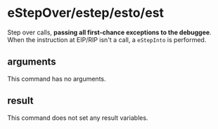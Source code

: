 # eStepOver/estep/esto/est

Step over calls, **passing all first-chance exceptions to the debuggee**. When the instruction at EIP/RIP isn't a call, a `eStepInto` is performed.

## arguments

This command has no arguments.

## result

This command does not set any result variables.

